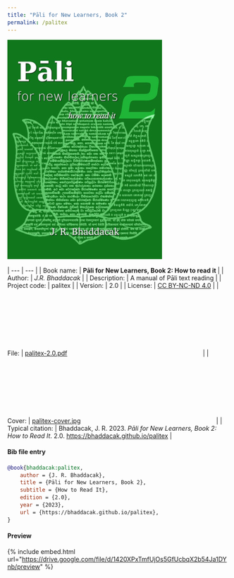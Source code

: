 ```yaml
---
title: "Pāli for New Learners, Book 2"
permalink: /palitex
---
```


![PNL2](/assets/images/palitex-cover.jpg)

| --- | --- |
| Book name: | **Pāli for New Learners, Book 2: How to read it** |
| Author: | *J.R. Bhaddacak* |
| Description: | A manual of Pāli text reading |
| Project code: | palitex |
| Version: | 2.0 |
| License: | [CC BY-NC-ND 4.0](https://creativecommons.org/licenses/by-nc-nd/4.0/) |
| File: | [palitex-2.0.pdf](https://drive.google.com/file/d/1420XPxTmfUjOs5GfUcbqX2b54Ja1DYnb/view?usp=sharing) <svg class="icon"><use xlink:href="/assets/fontawesome/custom.svg#google-drive"></use></svg> |
| Cover: | [palitex-cover.jpg](https://drive.google.com/file/d/1z5VOcjhUpQhwSuG_1AQEtZdKsrk61Z0s/view?usp=sharing) <svg class="icon"><use xlink:href="/assets/fontawesome/custom.svg#google-drive"></use></svg> |
| Typical citation: | Bhaddacak, J. R. 2023. *Pāli for New Learners, Book 2: How to Read It*. 2.0. https://bhaddacak.github.io/palitex |

#### Bib file entry
```bib
@book{bhaddacak:palitex,
	author = {J. R. Bhaddacak},
	title = {Pāli for New Learners, Book 2},
	subtitle = {How to Read It},
	edition = {2.0},
	year = {2023},
	url = {https://bhaddacak.github.io/palitex},
}
```

#### Preview
{% include embed.html url="https://drive.google.com/file/d/1420XPxTmfUjOs5GfUcbqX2b54Ja1DYnb/preview" %}
